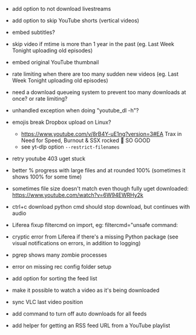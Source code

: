 - add option to not download livestreams
- add option to skip YouTube shorts (vertical videos)
- embed subtitles?
- skip video if mtime is more than 1 year in the past (eg. Last Week Tonight uploading old episodes)
- embed original YouTube thumbnail
- rate limiting when there are too many sudden new videos (eg. Last Week Tonight uploading old episodes)

- need a download queueing system to prevent too many downloads at once? or rate limiting?
- unhandled exception when doing "youtube_dl -h"?
- emojis break Dropbox upload on Linux?
  - https://www.youtube.com/v/8rB4Y-uE1ng?version=3#EA Trax in Need for Speed, Burnout & SSX rocked 🤘 SO GOOD
  - see yt-dlp option `--restrict-filenames`
- retry youtube 403 uget stuck
- better % progress with large files and at rounded 100% (sometimes it shows 100% for some time)
- sometimes file size doesn't match even though fully uget downloaded: https://www.youtube.com/watch?v=6W94EWRHy2k
- ctrl+c download python cmd should stop download, but continues with audio
- Liferea fixup filtercmd on import, eg: filtercmd="unsafe command:
- cryptic error from Liferea if there's a missing Python package (see visual notifications on errors, in addition to logging)
- pgrep shows many zombie processes
- error on missing rec config folder setup
- add option for sorting the feed list
- make it possible to watch a video as it's being downloaded
- sync VLC last video position
- add command to turn off auto downloads for all feeds
- add helper for getting an RSS feed URL from a YouTube playlist
